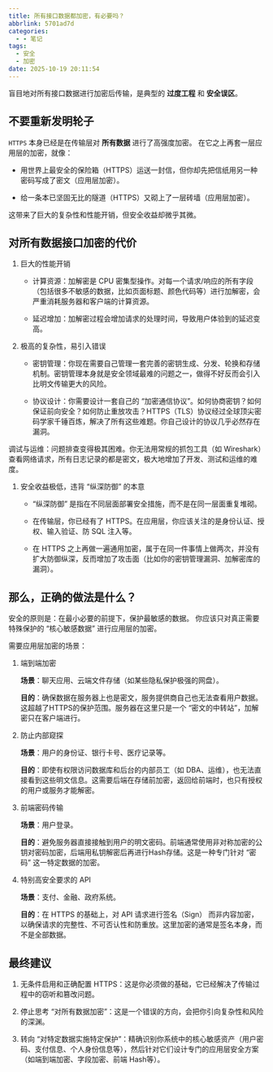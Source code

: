 ```yaml
---
title: 所有接口数据都加密，有必要吗？
abbrlink: 5701ad7d
categories:
  - - 笔记
tags:
  - 安全
  - 加密
date: 2025-10-19 20:11:54
---
```


盲目地对所有接口数据进行加密后传输，是典型的 **过度工程** 和 **安全误区**。

## 不要重新发明轮子

`HTTPS` 本身已经是在传输层对 **所有数据** 进行了高强度加密。 在它之上再套一层应用层的加密，就像：

- 用世界上最安全的保险箱（HTTPS）运送一封信，但你却先把信纸用另一种密码写成了密文（应用层加密）。

- 给一条本已坚固无比的隧道（HTTPS）又砌上了一层砖墙（应用层加密）。

这带来了巨大的复杂性和性能开销，但安全收益却微乎其微。

## 对所有数据接口加密的代价

1. 巨大的性能开销

    - 计算资源：加解密是 CPU 密集型操作。对每一个请求/响应的所有字段（包括很多不敏感的数据，比如页面标题、颜色代码等）进行加解密，会严重消耗服务器和客户端的计算资源。

    - 延迟增加：加解密过程会增加请求的处理时间，导致用户体验到的延迟变高。

1. 极高的复杂性，易引入错误

    - 密钥管理：你现在需要自己管理一套完善的密钥生成、分发、轮换和存储机制。密钥管理本身就是安全领域最难的问题之一，做得不好反而会引入比明文传输更大的风险。

    - 协议设计：你需要设计一套自己的 “加密通信协议”。如何协商密钥？如何保证前向安全？如何防止重放攻击？HTTPS（TLS）协议经过全球顶尖密码学家千锤百炼，解决了所有这些难题。你自己设计的协议几乎必然存在漏洞。

调试与运维：问题排查变得极其困难。你无法用常规的抓包工具（如 Wireshark）查看网络请求，所有日志记录的都是密文，极大地增加了开发、测试和运维的难度。

1. 安全收益极低，违背 “纵深防御” 的本意

    - “纵深防御” 是指在不同层面部署安全措施，而不是在同一层面重复堆砌。

    - 在传输层，你已经有了 HTTPS。在应用层，你应该关注的是身份认证、授权、输入验证、防 SQL 注入等。

    - 在 HTTPS 之上再做一遍通用加密，属于在同一件事情上做两次，并没有扩大防御纵深，反而增加了攻击面（比如你的密钥管理漏洞、加解密库的漏洞）。

## 那么，正确的做法是什么？

安全的原则是：在最小必要的前提下，保护最敏感的数据。 你应该只对真正需要特殊保护的 “核心敏感数据” 进行应用层的加密。

需要应用层加密的场景：

1. 端到端加密

    **场景**：聊天应用、云端文件存储（如某些隐私保护极强的网盘）。

    **目的**：确保数据在服务器上也是密文，服务提供商自己也无法查看用户数据。这超越了HTTPS的保护范围。服务器在这里只是一个 “密文的中转站”，加解密只在客户端进行。

2. 防止内部窥探

    **场景**：用户的身份证、银行卡号、医疗记录等。

    **目的**：即使有权限访问数据库和后台的内部员工（如 DBA、运维），也无法直接看到这些明文信息。这需要后端在存储前加密，返回给前端时，也只有授权的用户或服务才能解密。

3. 前端密码传输

    **场景**：用户登录。

    **目的**：避免服务器直接接触到用户的明文密码。前端通常使用非对称加密的公钥对密码加密，后端用私钥解密后再进行Hash存储。这是一种专门针对 “密码” 这一特定数据的加密。

4. 特别高安全要求的 API

    **场景**：支付、金融、政府系统。

    **目的**：在 HTTPS 的基础上，对 API 请求进行签名（Sign） 而非内容加密，以确保请求的完整性、不可否认性和防重放。这里加密的通常是签名本身，而不是全部数据。

## 最终建议

1. 无条件启用和正确配置 HTTPS：这是你必须做的基础，它已经解决了传输过程中的窃听和篡改问题。

1. 停止思考 “对所有数据加密”：这是一个错误的方向，会把你引向复杂性和风险的深渊。

1. 转向 “对特定数据实施特定保护”：精确识别你系统中的核心敏感资产（用户密码、支付信息、个人身份信息等），然后针对它们设计专门的应用层安全方案（如端到端加密、字段加密、前端 Hash等）。
